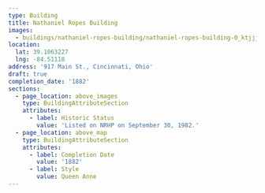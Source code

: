 ```yaml
---
type: Building
title: Nathaniel Ropes Building
images:
  - buildings/nathaniel-ropes-building/nathaniel-ropes-building-0_ktjjjf
location:
  lat: 39.1063227
  lng: -84.51118
address: '917 Main St., Cincinnati, Ohio'
draft: true
completion_date: '1882'
sections:
  - page_location: above_images
    type: BuildingAttributeSection
    attributes:
      - label: Historic Status
        value: 'Listed on NRHP on September 30, 1982.'
  - page_location: above_map
    type: BuildingAttributeSection
    attributes:
      - label: Completion Date
        value: '1882'
      - label: Style
        value: Queen Anne
---
```

